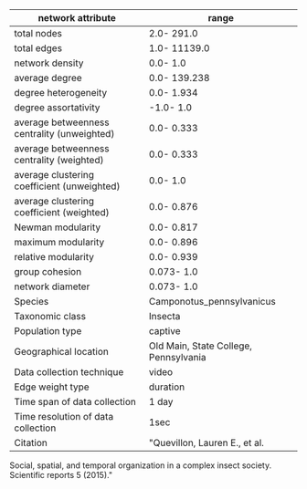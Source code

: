 network attribute|range
---|---
total nodes|2.0- 291.0
total edges|1.0- 11139.0
network density|0.0- 1.0
average degree|0.0- 139.238
degree heterogeneity|0.0- 1.934
degree assortativity|-1.0- 1.0
average betweenness centrality (unweighted)|0.0- 0.333
average betweenness centrality (weighted)|0.0- 0.333
average clustering coefficient (unweighted)|0.0- 1.0
average clustering coefficient (weighted)|0.0- 0.876
Newman modularity|0.0- 0.817
maximum modularity|0.0- 0.896
relative modularity|0.0- 0.939
group cohesion|0.073- 1.0
network diameter|0.073- 1.0
Species|Camponotus_pennsylvanicus
Taxonomic class|Insecta
Population type|captive
Geographical location|Old Main, State College, Pennsylvania
Data collection technique|video
Edge weight type|duration
Time span of data collection|1 day
Time resolution of data collection|1sec
Citation|"Quevillon, Lauren E., et al. 
Social, spatial, and temporal organization in a complex insect society.
 Scientific reports 5 (2015)."
